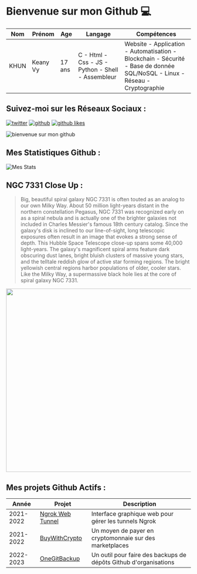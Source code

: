 # Bienvenue sur mon Github 💻
| Nom | Prénom | Age | Langage | Compétences |
|---  |---     |---  |---      |---
| KHUN | Keany Vy | 17 ans | C - Html - Css - JS - Python - Shell - Assembleur | Website - Application - Automatisation - Blockchain - Sécurité - Base de donnée SQL/NoSQL - Linux - Réseau - Cryptographie |

## Suivez-moi sur les Réseaux Sociaux :
[![twitter](https://img.shields.io/twitter/follow/thisiskeanyvy?style=social)](https://twitter.com/thisiskeanyvy)
[![github](https://img.shields.io/github/followers/thisiskeanyvy?style=social)](https://github.com/thisiskeanyvy?tab=followers)
[![github likes](https://img.shields.io/github/stars/thisiskeanyvy?style=social)](https://github.com/thisiskeanyvy)

![bienvenue sur mon github](https://thisiskeanyvy-hosting.pages.dev/banner.gif)

## Mes Statistiques Github :
![Mes Stats](https://github-readme-stats.vercel.app/api?username=thisiskeanyvy&show_icons=true&theme=radical)

## NGC 7331 Close Up :

> Big, beautiful spiral galaxy NGC 7331 is often touted as an analog to our own Milky Way. About 50 million light-years distant in the northern constellation Pegasus, NGC 7331 was recognized early on as a spiral nebula and is actually one of the brighter galaxies not included in Charles Messier's famous 18th century catalog. Since the galaxy's disk is inclined to our line-of-sight, long telescopic exposures often result in an image that evokes a strong sense of depth. This Hubble Space Telescope close-up spans some 40,000 light-years. The galaxy's magnificent spiral arms feature dark obscuring dust lanes, bright bluish clusters of massive young stars, and the telltale reddish glow of active star forming regions. The bright yellowish central regions harbor populations of older, cooler stars. Like the Milky Way, a supermassive black hole lies at the core of spiral galaxy NGC 7331.

<img src='https://apod.nasa.gov/apod/image/2209/potw1805bc_ngc7331.jpg' width="800" height="500"/>

## Mes projets Github Actifs :
| Année | Projet | Description |
|---   |---     |---          |
| 2021-2022 | [Ngrok Web Tunnel](https://github.com/thisiskeanyvy/ngrok-web-manager) | Interface graphique web pour gérer les tunnels Ngrok |
| 2021-2022 | [BuyWithCrypto](https://github.com/BuyWithCrypto) | Un moyen de payer en cryptomonnaie sur des marketplaces |
| 2022-2023 | [OneGitBackup](https://github.com/BuyWithCrypto/OneGitBackup) | Un outil pour faire des backups de dépôts Github d'organisations |